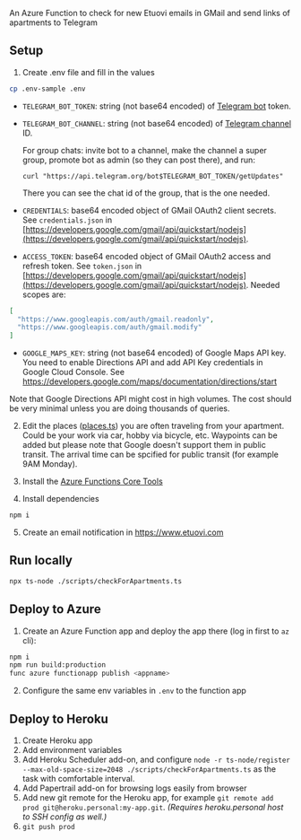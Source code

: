 An Azure Function to check for new Etuovi emails in GMail and send links of apartments to Telegram

## Setup

1. Create .env file and fill in the values

```bash
cp .env-sample .env
```

- `TELEGRAM_BOT_TOKEN`: string (not base64 encoded) of [Telegram bot](https://core.telegram.org/bots) token.
- `TELEGRAM_BOT_CHANNEL`: string (not base64 encoded) of [Telegram channel](https://core.telegram.org/bots) ID.

    For group chats: invite bot to a channel, make the channel a super group, promote bot as admin (so they can post there), and run:

    ```
    curl "https://api.telegram.org/bot$TELEGRAM_BOT_TOKEN/getUpdates"
    ```

    There you can see the chat id of the group, that is the one needed.


- `CREDENTIALS`: base64 encoded object of GMail OAuth2 client secrets. See `credentials.json` in [https://developers.google.com/gmail/api/quickstart/nodejs](https://developers.google.com/gmail/api/quickstart/nodejs).

- `ACCESS_TOKEN`: base64 encoded object of GMail OAuth2 access and refresh token. See `token.json` in [https://developers.google.com/gmail/api/quickstart/nodejs](https://developers.google.com/gmail/api/quickstart/nodejs). Needed scopes are:

```json
[
  "https://www.googleapis.com/auth/gmail.readonly",
  "https://www.googleapis.com/auth/gmail.modify"
]
```

- `GOOGLE_MAPS_KEY`: string (not base64 encoded) of Google Maps API key. You need to enable Directions API and add API Key credentials in Google Cloud Console. See https://developers.google.com/maps/documentation/directions/start

Note that Google Directions API might cost in high volumes. The cost should be very minimal unless you are doing thousands of queries.


2. Edit the places ([places.ts](CheckForNewApartments/place.ts)) you are often traveling from your apartment. Could be your work via car, hobby via bicycle, etc. Waypoints can be added but please note that Google doesn't support them in public transit. The arrival time can be spcified for public transit (for example 9AM Monday).

3. Install the [Azure Functions Core Tools](https://github.com/Azure/azure-functions-core-tools)

4. Install dependencies

```bash
npm i
```

5. Create an email notification in https://www.etuovi.com

## Run locally

```bash
npx ts-node ./scripts/checkForApartments.ts
```

## Deploy to Azure

1. Create an Azure Function app and deploy the app there (log in first to `az` cli):

```bash
npm i
npm run build:production
func azure functionapp publish <appname>
```

2. Configure the same env variables in `.env` to the function app


## Deploy to Heroku

1. Create Heroku app
1. Add environment variables
1. Add Heroku Scheduler add-on, and configure `node -r ts-node/register --max-old-space-size=2048 ./scripts/checkForApartments.ts` as the task with comfortable interval.
1. Add Papertrail add-on for browsing logs easily from browser
1. Add new git remote for the Heroku app, for example `git remote add prod git@heroku.personal:my-app.git`. *(Requires heroku.personal host to SSH config as well.)*
1. `git push prod`
